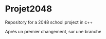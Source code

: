 # Projet2048
Repository for a 2048 school project in c++

Après un premier changement, sur une branche
